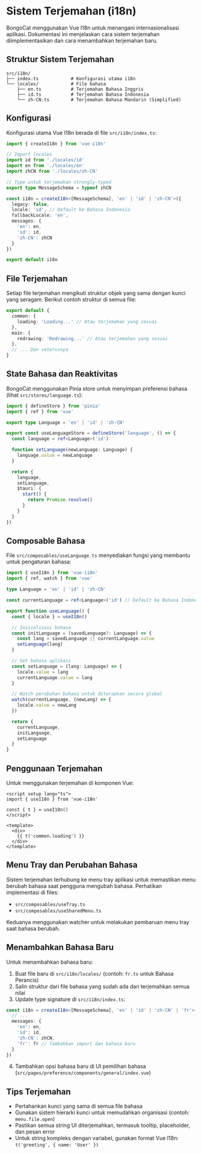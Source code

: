 # Sistem Terjemahan (i18n)

BongoCat menggunakan Vue I18n untuk menangani internasionalisasi aplikasi. Dokumentasi ini menjelaskan cara sistem terjemahan diimplementasikan dan cara menambahkan terjemahan baru.

## Struktur Sistem Terjemahan

```
src/i18n/
├── index.ts            # Konfigurasi utama i18n
└── locales/            # File bahasa
    ├── en.ts           # Terjemahan Bahasa Inggris
    ├── id.ts           # Terjemahan Bahasa Indonesia
    └── zh-CN.ts        # Terjemahan Bahasa Mandarin (Simplified)
```

## Konfigurasi

Konfigurasi utama Vue I18n berada di file `src/i18n/index.ts`:

```typescript
import { createI18n } from 'vue-i18n'

// Import locales
import id from './locales/id'
import en from './locales/en'
import zhCN from './locales/zh-CN'

// Type untuk terjemahan strongly-typed
export type MessageSchema = typeof zhCN

const i18n = createI18n<[MessageSchema], 'en' | 'id' | 'zh-CN'>({
  legacy: false,
  locale: 'id', // Default ke Bahasa Indonesia
  fallbackLocale: 'en',
  messages: {
    'en': en,
    'id': id,
    'zh-CN': zhCN
  }
})

export default i18n
```

## File Terjemahan

Setiap file terjemahan mengikuti struktur objek yang sama dengan kunci yang seragam. Berikut contoh struktur di semua file:

```typescript
export default {
  common: {
    loading: 'Loading...' // Atau terjemahan yang sesuai
  },
  main: {
    redrawing: 'Redrawing...' // Atau terjemahan yang sesuai
  },
  // ... Dan seterusnya
}
```

## State Bahasa dan Reaktivitas

BongoCat menggunakan Pinia store untuk menyimpan preferensi bahasa (lihat `src/stores/language.ts`):

```typescript
import { defineStore } from 'pinia'
import { ref } from 'vue'

export type Language = 'en' | 'id' | 'zh-CN'

export const useLanguageStore = defineStore('language', () => {
  const language = ref<Language>('id')

  function setLanguage(newLanguage: Language) {
    language.value = newLanguage
  }

  return {
    language,
    setLanguage,
    $tauri: {
      start() {
        return Promise.resolve()
      }
    }
  }
})
```

## Composable Bahasa

File `src/composables/useLanguage.ts` menyediakan fungsi yang membantu untuk pengaturan bahasa:

```typescript
import { useI18n } from 'vue-i18n'
import { ref, watch } from 'vue'

type Language = 'en' | 'id' | 'zh-CN'

const currentLanguage = ref<Language>('id') // Default ke Bahasa Indonesia

export function useLanguage() {
  const { locale } = useI18n()

  // Inisialisasi bahasa
  const initLanguage = (savedLanguage?: Language) => {
    const lang = savedLanguage || currentLanguage.value
    setLanguage(lang)
  }

  // Set bahasa aplikasi
  const setLanguage = (lang: Language) => {
    locale.value = lang
    currentLanguage.value = lang
  }

  // Watch perubahan bahasa untuk diterapkan secara global
  watch(currentLanguage, (newLang) => {
    locale.value = newLang
  })

  return {
    currentLanguage,
    initLanguage,
    setLanguage
  }
}
```

## Penggunaan Terjemahan

Untuk menggunakan terjemahan di komponen Vue:

```vue
<script setup lang="ts">
import { useI18n } from 'vue-i18n'

const { t } = useI18n()
</script>

<template>
  <div>
    {{ t('common.loading') }}
  </div>
</template>
```

## Menu Tray dan Perubahan Bahasa

Sistem terjemahan terhubung ke menu tray aplikasi untuk memastikan menu berubah bahasa saat pengguna mengubah bahasa. Perhatikan implementasi di files:

- `src/composables/useTray.ts`
- `src/composables/useSharedMenu.ts`

Keduanya menggunakan watcher untuk melakukan pembaruan menu tray saat bahasa berubah.

## Menambahkan Bahasa Baru

Untuk menambahkan bahasa baru:

1. Buat file baru di `src/i18n/locales/` (contoh: `fr.ts` untuk Bahasa Perancis)
2. Salin struktur dari file bahasa yang sudah ada dan terjemahkan semua nilai
3. Update type signature di `src/i18n/index.ts`:

```typescript
const i18n = createI18n<[MessageSchema], 'en' | 'id' | 'zh-CN' | 'fr'>({
  // ...
  messages: {
    'en': en,
    'id': id,
    'zh-CN': zhCN,
    'fr': fr // Tambahkan import dan bahasa baru
  }
})
```

4. Tambahkan opsi bahasa baru di UI pemilihan bahasa (`src/pages/preference/components/general/index.vue`)

## Tips Terjemahan

- Pertahankan kunci yang sama di semua file bahasa
- Gunakan sistem hierarki kunci untuk memudahkan organisasi (contoh: `menu.file.open`)
- Pastikan semua string UI diterjemahkan, termasuk tooltip, placeholder, dan pesan error
- Untuk string kompleks dengan variabel, gunakan format Vue I18n: `t('greeting', { name: 'User' })` 